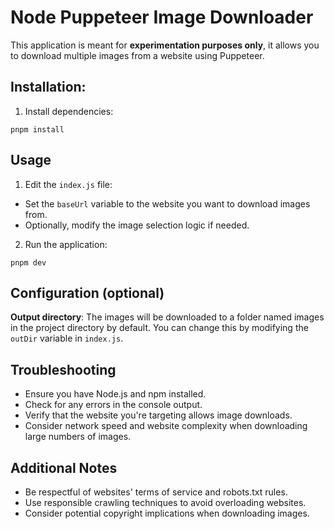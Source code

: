 # Node Puppeteer Image Downloader

This application is meant for **experimentation purposes only**, it allows you to download multiple images from a website using Puppeteer.

## Installation:

1. Install dependencies:

`pnpm install`

## Usage

1. Edit the `index.js` file:

- Set the `baseUrl` variable to the website you want to download images from.
- Optionally, modify the image selection logic if needed.

2. Run the application:

`pnpm dev`

## Configuration (optional)

**Output directory**: The images will be downloaded to a folder named images in the project directory by default. You can change this by modifying the `outDir` variable in `index.js`.

## Troubleshooting

- Ensure you have Node.js and npm installed.
- Check for any errors in the console output.
- Verify that the website you're targeting allows image downloads.
- Consider network speed and website complexity when downloading large numbers of images.

## Additional Notes

- Be respectful of websites' terms of service and robots.txt rules.
- Use responsible crawling techniques to avoid overloading websites.
- Consider potential copyright implications when downloading images.
